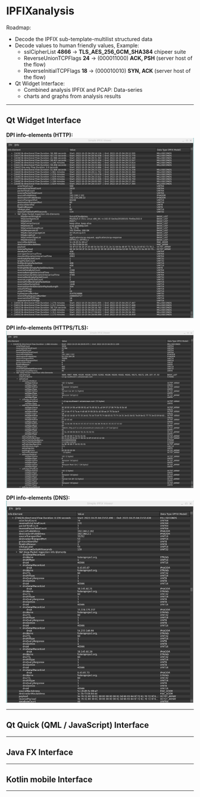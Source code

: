 # IPFIXanalysis

Roadmap:
- Decode the IPFIX sub-template-multilist structured data
- Decode values to human friendly values, Example:
    - sslCipherList **4866** -> **TLS_AES_256_GCM_SHA384** chipeer suite
    - ReverseUnionTCPFlags **24** -> (000011000) **ACK, PSH** (server host of the flow)
    - ReverseInitialTCPFlags **18** -> (000010010) **SYN, ACK** (server host of the flow)
- Qt Widget Interface:
    - Combined analysis IPFIX and PCAP: Data-series 
    - charts and graphs from analysis results

___

## Qt Widget Interface

**DPI info-elements (HTTP):**
![](/docs/HTTP.png)

**DPI info-elements (HTTPS/TLS):**
![](/docs/HTTPS-TLS.png)

**DPI info-elements (DNS):**
![](/docs/DNS.png)

___

## Qt Quick (QML / JavaScript) Interface

___

## Java FX Interface
___

## Kotlin mobile Interface
___